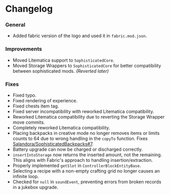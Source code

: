 # Changelog

### General
- Added fabric version of the logo and used it in `fabric.mod.json`.

### Improvements
- Moved Litematica support to `SophisticatedCore`.
- Moved Storage Wrappers to `SophisticatedCore` for better compatibility between sophisticated mods. *(Reverted later)*

### Fixes
- Fixed typo.
- Fixed rendering of experience.
- Fixed chests item tag.
- Fixed server incompatibility with reworked Litematica compatibility.
- Reworked Litematica compatibility due to reverting the Storage Wrapper move commits.
- Completely reworked Litematica compatibility.
- Placing backpacks in creative mode no longer removes items or limits counts to 64 due to wrong handling in the `copyTo` function. Fixes [Salandora/SophisticatedBackpacks#7](https://github.com/Salandora/SophisticatedBackpacks/issues/7).
- Battery upgrade can now be charged or discharged correctly.
- `insertIntoStorage` now returns the inserted amount, not the remaining. This aligns with Fabric's approach to handling insertion/extraction.
- Properly implemented `getSlot` in `ControllerBlockEntityBase`.
- Selecting a recipe with a non-empty crafting grid no longer causes an infinite loop.
- Checked for `null` in `soundEvent`, preventing errors from broken records in a jukebox upgrade.